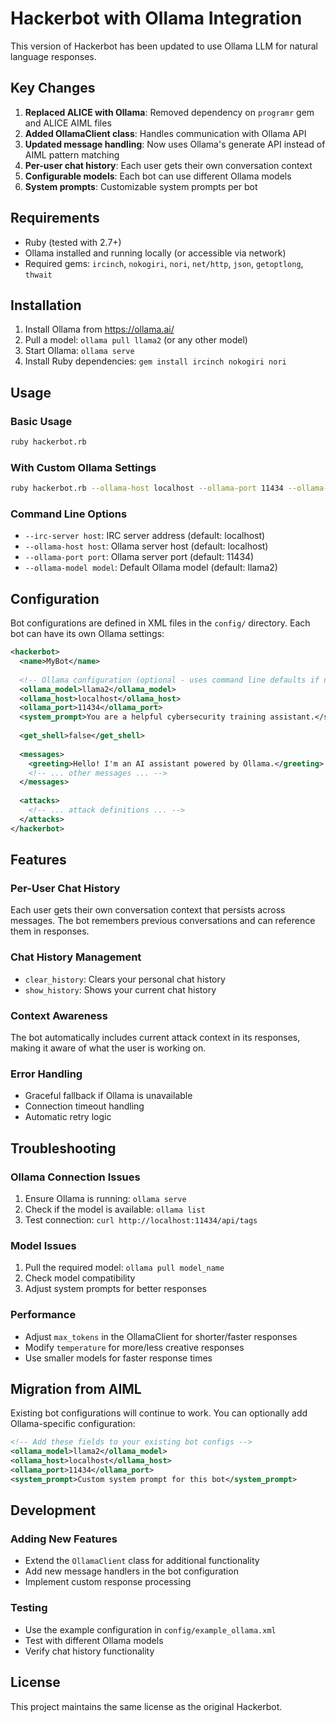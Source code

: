 # Hackerbot with Ollama Integration

This version of Hackerbot has been updated to use Ollama LLM for natural language responses.

## Key Changes

1. **Replaced ALICE with Ollama**: Removed dependency on `programr` gem and ALICE AIML files
2. **Added OllamaClient class**: Handles communication with Ollama API
3. **Updated message handling**: Now uses Ollama's generate API instead of AIML pattern matching
4. **Per-user chat history**: Each user gets their own conversation context
5. **Configurable models**: Each bot can use different Ollama models
6. **System prompts**: Customizable system prompts per bot

## Requirements

- Ruby (tested with 2.7+)
- Ollama installed and running locally (or accessible via network)
- Required gems: `ircinch`, `nokogiri`, `nori`, `net/http`, `json`, `getoptlong`, `thwait`

## Installation

1. Install Ollama from https://ollama.ai/
2. Pull a model: `ollama pull llama2` (or any other model)
3. Start Ollama: `ollama serve`
4. Install Ruby dependencies: `gem install ircinch nokogiri nori`

## Usage

### Basic Usage
```bash
ruby hackerbot.rb
```

### With Custom Ollama Settings
```bash
ruby hackerbot.rb --ollama-host localhost --ollama-port 11434 --ollama-model llama2
```

### Command Line Options
- `--irc-server host`: IRC server address (default: localhost)
- `--ollama-host host`: Ollama server host (default: localhost)
- `--ollama-port port`: Ollama server port (default: 11434)
- `--ollama-model model`: Default Ollama model (default: llama2)

## Configuration

Bot configurations are defined in XML files in the `config/` directory. Each bot can have its own Ollama settings:

```xml
<hackerbot>
  <name>MyBot</name>
  
  <!-- Ollama configuration (optional - uses command line defaults if not specified) -->
  <ollama_model>llama2</ollama_model>
  <ollama_host>localhost</ollama_host>
  <ollama_port>11434</ollama_port>
  <system_prompt>You are a helpful cybersecurity training assistant.</system_prompt>
  
  <get_shell>false</get_shell>
  
  <messages>
    <greeting>Hello! I'm an AI assistant powered by Ollama.</greeting>
    <!-- ... other messages ... -->
  </messages>
  
  <attacks>
    <!-- ... attack definitions ... -->
  </attacks>
</hackerbot>
```

## Features

### Per-User Chat History
Each user gets their own conversation context that persists across messages. The bot remembers previous conversations and can reference them in responses.

### Chat History Management
- `clear_history`: Clears your personal chat history
- `show_history`: Shows your current chat history

### Context Awareness
The bot automatically includes current attack context in its responses, making it aware of what the user is working on.

### Error Handling
- Graceful fallback if Ollama is unavailable
- Connection timeout handling
- Automatic retry logic

## Troubleshooting

### Ollama Connection Issues
1. Ensure Ollama is running: `ollama serve`
2. Check if the model is available: `ollama list`
3. Test connection: `curl http://localhost:11434/api/tags`

### Model Issues
1. Pull the required model: `ollama pull model_name`
2. Check model compatibility
3. Adjust system prompts for better responses

### Performance
- Adjust `max_tokens` in the OllamaClient for shorter/faster responses
- Modify `temperature` for more/less creative responses
- Use smaller models for faster response times

## Migration from AIML

Existing bot configurations will continue to work. You can optionally add Ollama-specific configuration:

```xml
<!-- Add these fields to your existing bot configs -->
<ollama_model>llama2</ollama_model>
<ollama_host>localhost</ollama_host>
<ollama_port>11434</ollama_port>
<system_prompt>Custom system prompt for this bot</system_prompt>
```

## Development

### Adding New Features
- Extend the `OllamaClient` class for additional functionality
- Add new message handlers in the bot configuration
- Implement custom response processing

### Testing
- Use the example configuration in `config/example_ollama.xml`
- Test with different Ollama models
- Verify chat history functionality

## License

This project maintains the same license as the original Hackerbot. 